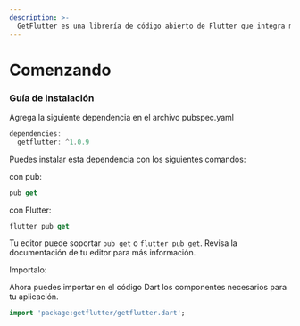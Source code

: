 ```yaml
---
description: >-
  GetFlutter es una librería de código abierto de Flutter que integra más de 1000 componentes UI preconstruidos. La librería es construida para hacer más rápido y amigable el desarrollo en Flutter.
---
```


# Comenzando

### Gu&iacute;a de instalaci&oacute;n

 Agrega la siguiente dependencia en el archivo pubspec.yaml

```dart
dependencies:
  getflutter: ^1.0.9
```

Puedes instalar esta dependencia con los siguientes comandos:

con pub:

```dart
pub get
```

con Flutter:

```dart
flutter pub get
```

Tu editor puede soportar `pub get` o `flutter pub get`. Revisa la documentaci&oacute;n de tu editor para m&aacute;s informaci&oacute;n.

Importalo:

Ahora puedes importar en el c&oacute;digo Dart los componentes necesarios para tu aplicaci&oacute;n.

```dart
import 'package:getflutter/getflutter.dart';
```
